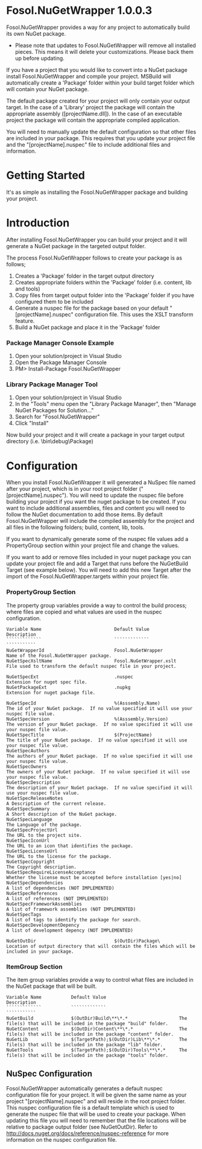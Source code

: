 # Fosol.NuGetWrapper 1.0.0.3
Fosol.NuGetWrapper provides a way for any project to automatically build its own NuGet package.

* Please note that updates to Fosol.NuGetWrapper will remove all installed pieces.  This means it will delete your customizations.  Please back them up before updating.

If you have a project that you would like to convert into a NuGet package install Fosol.NuGetWrapper and compile your project.
MSBuild will automatically create a 'Package' folder within your build target folder which will contain your NuGet package.

The default package created for your project will only contain your output target.
In the case of a 'Library' project the package will contain the appropriate assembly ([projectName.dll]).
In the case of an executable project the package will contain the appropriate compiled application.

You will need to manually update the default configuration so that other files are included in your package.
This requires that you update your project file and the "[projectName].nuspec" file to include additional files and information.

# Getting Started
It's as simple as installing the Fosol.NuGetWrapper package and building your project.

# Introduction
After installing Fosol.NuGetWrapper you can build your project and it will generate a NuGet package in the targeted output folder.

The process Fosol.NuGetWrapper follows to create your package is as follows;

1. Creates a 'Package' folder in the target output directory
2. Creates appropriate folders within the 'Package' folder (i.e. content, lib and tools)
3. Copy files from target output folder into the 'Package' folder if you have configured them to be included
4. Generate a nuspec file for the package based on your default "[projectName].nuspec" configuration file.  This uses the XSLT transform feature.
5. Build a NuGet package and place it in the 'Package' folder

### Package Manager Console Example
1. Open your solution/project in Visual Studio
2. Open the Package Manager Console
3. PM> Install-Package Fosol.NuGetWrapper

### Library Package Manager Tool
1. Open your solution/project in Visual Studio
2. In the "Tools" menu open the "Library Package Manager", then "Manage NuGet Packages for Solution..."
3. Search for "Fosol.NuGetWrapper"
4. Click "Install"

Now build your project and it will create a package in your target output directory (i.e. \bin\debug\Package\)

# Configuration
When you install Fosol.NuGetWrapper it will generated a NuSpec file named after your project, which is in your root project folder ("[projectName].nuspec").
You will need to update the nuspec file before building your project if you want the nuget package to be created.
If you want to include additional assemblies, files and content you will need to follow the NuGet documentation to add those items.  By default Fosol.NuGetWrapper
will include the compiled assembly for the project and all files in the following folders; build, content, lib, tools.

If you want to dynamically generate some of the nuspec file values add a PropertyGroup section within your project file and change the values.

If you want to add or remove files included in your nuget package you can update your project file and add a Target that runs before the NuGetBuild Target (see example below).
You will need to add this new Target after the import of the Fosol.NuGetWrapper.targets within your project file.

  <!-- This provides a way to add or remove files from the package. -->
  <Target Name="NuGetSetup" BeforeTargets="NuGetBuild">
    <Message Text="Setting up the NuGet Package files"/>
    <ItemGroup>
      <NuGetLib Remove="$(TargetPath)"/>
    </ItemGroup>
  </Target>

### PropertyGroup Section
The property group variables provide a way to control the build process; where files are copied and what values are used in the nuspec configuration.
    
    Variable Name							Default Value					Description    
    `````````````							`````````````                   ```````````
	NuGetWrapperId							Fosol.NuGetWrapper				Name of the Fosol.NuGetWrapper package.
    NuGetSpecXsltName						Fosol.NuGetWrapper.xslt         File used to transform the default nuspec file in your project.

	NuGetSpecExt							.nuspec							Extension for nuget spec file.
	NuGetPackageExt							.nupkg							Extension for nuget package file.
    
    NuGetSpecId								%(Asssembly.Name)               The id of your NuGet package.  If no value specified it will use your nuspec file value.
    NuGetSpecVersion						%(Asssembly.Version)            The version of your NuGet package.  If no value specified it will use your nuspec file value.
    NuGetSpecTitle							$(ProjectName)                  The title of your NuGet package.  If no value specified it will use your nuspec file value.
    NuGetSpecAuthors										                The authors of your NuGet package.  If no value specified it will use your nuspec file value.
    NuGetSpecOwners															The owners of your NuGet package.  If no value specified it will use your nuspec file value.
    NuGetSpecDescription													The description of your NuGet package.  If no value specified it will use your nuspec file value.
	NuGetSpecReleaseNotes													A Description of the current release.
	NuGetSpecSummary														A Short description of the NuGet package.
	NuGetSpecLanguage														The Language of the package.
	NuGetSpecProjectUrl														The URL to the project site.
	NuGetSpecIconUrl														The URL to an icon that identifies the package.
	NuGetSpecLicenseUrl														The URL to the license for the package.
	NuGetSpecCopyright														The Copyright description.
	NuGetSpecRequireLicenseAcceptance										Whether the license must be accepted before installation [yes|no]
	NuGetSpecDependencies													A list of dependencies (NOT IMPLEMENTED)
	NuGetSpecReferences														A list of references (NOT IMPLEMENTED)
	NuGetSpecFrameworkAssemblies											A list of framework assemblies (NOT IMPLEMENTED)
	NuGetSpecTags															A list of tags to identify the package for search.
	NuGetSpecDevelopmentDepency												A list of development depency (NOT IMPLEMENTED)
	
    NuGetOutDir								$(OutDir)Package\               Location of output directory that will contain the files which will be included in your package.
    
    
### ItemGroup Section
The item group variables provide a way to control what files are included in the NuGet package that will be built.
    
    Variable Name           Default Value							Description
    `````````````           `````````````							```````````
    NuGetBuild				$(OutDir)Build\**\*.*					The file(s) that will be included in the package "build" folder.
    NuGetContent            $(OutDir)Content\**\*.*					The file(s) that will be included in the package "content" folder.
    NuGetLib                $(TargetPath);$(OutDir)Lib\**\*.*		The file(s) that will be included in the package "lib" folder.
    NuGetTools              $(TargetPath);$(OutDir)Tools\**\*.*		The file(s) that will be included in the package "tools" folder.


## NuSpec Configuration
Fosol.NuGetWrapper automatically generates a default nuspec configuration file for your project.
It will be given the same name as your project "[projectName].nuspec" and will reside in the root project folder.
This nuspec configuration file is a default template which is used to generate the nuspec file that will be used to create your package.
When updating this file you will need to remember that the file locations will be relative to package output folder (see NuGetOutDir).
Refer to <http://docs.nuget.org/docs/reference/nuspec-reference> for more information on the nuspec configuration file.